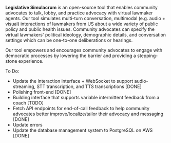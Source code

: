 **Legislative Simulacrum** is an open-source tool that enables community advocates to talk, lobby, and practice advocacy with virtual lawmaker agents. 
Our tool simulates multi-turn conversation, multimodal (e.g. audio + visual) interactions of lawmakers from US about a wide variety of public policy 
and public health issues. Community advocates can specify the virtual lawmakers' political ideology, demographic details, and conversation settings 
which can be one-to-one deliberations or hearings. 

Our tool empowers and encourages community advocates to engage with democratic processes by lowering the barrier and providing a stepping-stone experience.


To Do: 

* Update the interaction interface + WebSocket to support audio-streaming, STT transcription, and TTS transcriptions [DONE]
* Polishing front-end [DONE]
* Building interface that supports variable intermittent feedback from a coach [TODO]
* Fetch API endpoints for end-of-call feedback to help community advocates better improve/localize/tailor their advocacy and messaging [DONE]
 * Update errors 
* Update the database management system to PostgreSQL on AWS [DONE]

